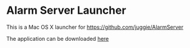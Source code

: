 Alarm Server Launcher
=====================
This is a Mac OS X launcher for https://github.com/juggie/AlarmServer

The application can be downloaded [here](https://github.com/gschrader/Alarm-Server-Launcher/releases/download/1.0/Alarm.Server.zip)
